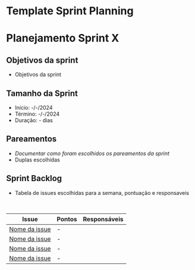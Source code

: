 # Template Sprint Planning

# Planejamento Sprint X

## Objetivos da sprint

- Objetivos da sprint

## Tamanho da Sprint

- Início: -/-/2024
- Término: -/-/2024
- Duração: - dias

## Pareamentos

- *Documentar como foram escolhidos os pareamentos da sprint*
- Duplas escolhidas

## Sprint Backlog

- Tabela de issues escolhidas para a semana, pontuação e responsaveis

<br>

|Issue|Pontos|Responsáveis|
|--|--|--|
|[Nome da issue](#)|-||
|[Nome da issue](#)|-||
|[Nome da issue](#)|-||
|[Nome da issue](#)|-||

